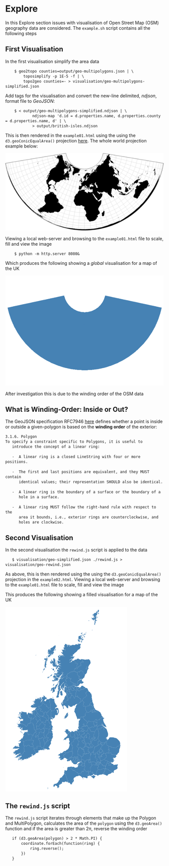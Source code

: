 # Explore  

In this Explore section issues with visualisation of Open Street Map (OSM) geography data are considered. The `example.sh` script contains all the following steps

## First Visualisation

In the first visualisation simplify the area data

```
    $ geo2topo counties=output/geo-multipolygons.json | \
        toposimplify -p 1E-5 -f | \
        topo2geo counties=- > visualisation/geo-multipolygons-simplified.json
```

Add tags for the visualisation and convert the new-line delimited, *ndjson*, format file to *GeoJSON*:

```
    $ < output/geo-multipolygons-simplified.ndjson | \
            ndjson-map 'd.id = d.properties.name, d.properties.county = d.properties.name, d' | \
            > output/british-isles.ndjson
```

This is then rendered in the `example01.html` using the using the `d3.geoConicEqualArea()` projection [here](https://github.com/d3/d3-geo/blob/master/README.md#geoConicEqualArea). The whole world projection example below:

![Conic-equal-area projection example](visualisation/conic-equal-area.png)

Viewing a local web-server and browsing to the `example01.html` file to scale, fill and view the image

```
    $ python -m http.server 8080&
```

Which produces the following showing a *global* visualisation for a map of the UK

![First example](visualisation/example01.png)

After investigation this is due to the winding order of the OSM data 

## What is Winding-Order: Inside or Out? 

The GeoJSON specification RFC7946 [here](https://tools.ietf.org/html/rfc7946#section-3.1.6) defines whether a point is inside or outside a given-polygon is based on the **winding order** of the exterior:

```
3.1.6. Polygon
To specify a constraint specific to Polygons, it is useful to
   introduce the concept of a linear ring:

   -  A linear ring is a closed LineString with four or more positions.

   -  The first and last positions are equivalent, and they MUST contain
      identical values; their representation SHOULD also be identical.

   -  A linear ring is the boundary of a surface or the boundary of a
      hole in a surface.

   -  A linear ring MUST follow the right-hand rule with respect to the
      area it bounds, i.e., exterior rings are counterclockwise, and
      holes are clockwise.
```

## Second Visualisation

In the second visualisation the `rewind.js` script is applied to the data

```
   $ visualisation/geo-simplified.json ./rewind.js > visualisation/geo-rewind.json
```

As above, this is then rendered using the using the `d3.geoConicEqualArea()` projection in the `example02.html`. Viewing a local web-server and browsing to the `example01.html` file to scale, fill and view the image

This produces the following showing a filled visualisation for a map of the UK

![First example](visualisation/example02.png)


## The `rewind.js` script

The `rewind.js` script iterates through elements that make up the Polygon and MultiPolygon, calculates the area of the `polygon` using the `d3.geoArea()` function and if the area is greater than 2&#960;, reverse the winding order

```
   if (d3.geoArea(polygon) > 2 * Math.PI) {
       coordinate.forEach(function(ring) {
           ring.reverse();
       })
   }
```



